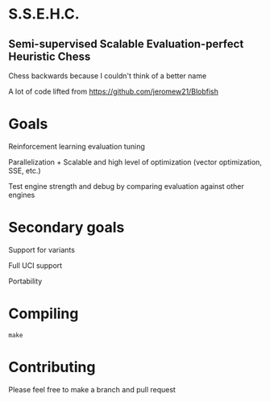 # S.S.E.H.C.
## Semi-supervised Scalable Evaluation-perfect Heuristic Chess 
Chess backwards because I couldn't think of a better name

A lot of code lifted from https://github.com/jeromew21/Blobfish

# Goals
Reinforcement learning evaluation tuning

Parallelization + Scalable and high level of optimization (vector optimization, SSE, etc.)

Test engine strength and debug by comparing evaluation against other engines

# Secondary goals
Support for variants

Full UCI support

Portability

# Compiling 

`make`

# Contributing

Please feel free to make a branch and pull request
